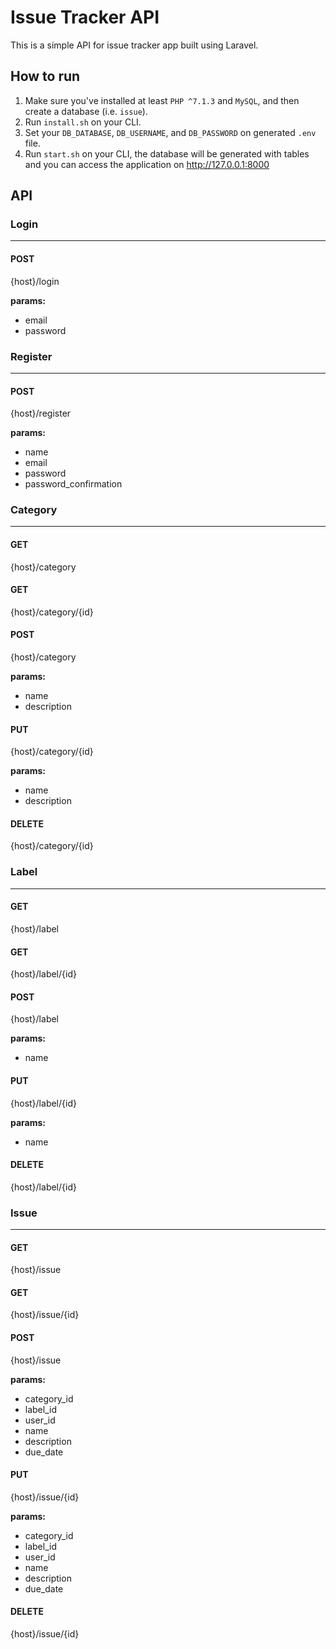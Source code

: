 # Issue Tracker API

This is a simple API for issue tracker app built using Laravel.

How to run
---
1. Make sure you've installed at least `PHP ^7.1.3` and `MySQL`, and then create a database (i.e. `issue`).
2. Run `install.sh` on your CLI.
3. Set your `DB_DATABASE`, `DB_USERNAME`, and `DB_PASSWORD` on generated `.env` file.
4. Run `start.sh` on your CLI, the database will be generated with tables and you can access the application on <http://127.0.0.1:8000>

API
---
### Login
---
#### POST
{host}/login

**params:**
- email
- password

### Register
---
#### POST
{host}/register

**params:**
- name
- email
- password
- password_confirmation

### Category
---
#### GET
{host}/category
#### GET
{host}/category/{id}
#### POST
{host}/category

**params:**
- name
- description

#### PUT
{host}/category/{id}

**params:**
- name
- description

#### DELETE
{host}/category/{id}

### Label
---
#### GET
{host}/label
#### GET
{host}/label/{id}
#### POST
{host}/label

**params:**
- name

#### PUT
{host}/label/{id}

**params:**
- name

#### DELETE
{host}/label/{id}

### Issue
---
#### GET
{host}/issue
#### GET
{host}/issue/{id}
#### POST
{host}/issue

**params:**
- category_id
- label_id
- user_id
- name
- description
- due_date

#### PUT
{host}/issue/{id}

**params:**
- category_id
- label_id
- user_id
- name
- description
- due_date

#### DELETE
{host}/issue/{id}
